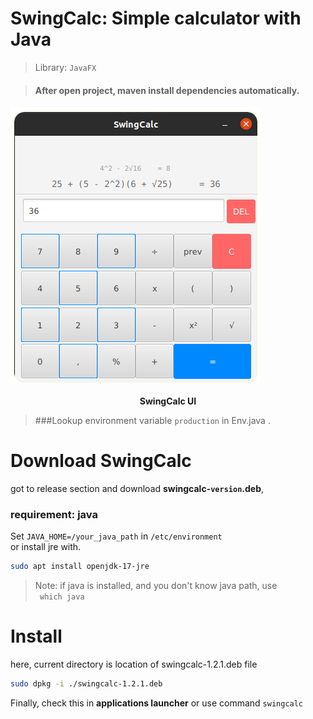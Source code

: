 # SwingCalc: Simple calculator with Java
> Library: `JavaFX`

> #### After open project, maven install dependencies automatically.
![swingcalc UI](src/main/resources/com/calculator/calculator_v1/assets/swingcalc-cap.png)
**<center>SwingCalc UI</center>**

> ###Lookup environment variable `production` in Env.java .

# Download SwingCalc
got to release section and download **swingcalc-`version`.deb**,

### requirement: java 

Set `JAVA_HOME=/your_java_path` in `/etc/environment` <br />
or install jre with.

```bash
sudo apt install openjdk-17-jre
```

> Note: if java is installed, and you don't know java path,
> use <br /> ``` which java```

# Install
here, current directory is location of swingcalc-1.2.1.deb file

```bash
sudo dpkg -i ./swingcalc-1.2.1.deb
```

Finally,  check this in **applications launcher** or use command 
`swingcalc`

